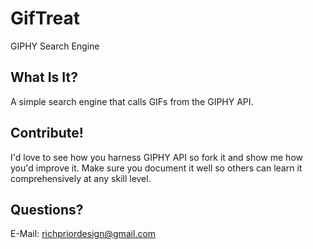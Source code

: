 # GifTreat
GIPHY Search Engine

## What Is It?
A simple search engine that calls GIFs from the GIPHY API.

## Contribute!
I'd love to see how you harness GIPHY API so fork it and show me how you'd improve it. Make sure you document it well so others can learn it comprehensively at any skill level.

## Questions?
E-Mail: richpriordesign@gmail.com
